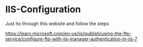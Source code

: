 # IIS-Configuration

Just ho through this website and follow the steps

https://learn.microsoft.com/en-us/iis/publish/using-the-ftp-service/configure-ftp-with-iis-manager-authentication-in-iis-7
